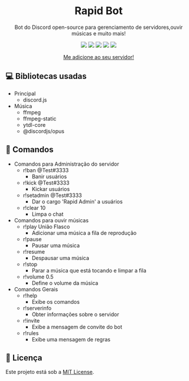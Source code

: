 <h1 align="center">Rapid Bot</h1>
<p align="center">Bot do Discord open-source para gerenciamento de servidores,ouvir músicas e muito mais!</p>
<p align="center">
    <img src="https://img.shields.io/discord/734435663713140836">
    <img src="https://img.shields.io/github/repo-size/ReddyyZ/Rapid">
    <img src="https://img.shields.io/github/issues/ReddyyZ/Rapid">
    <img src="https://img.shields.io/github/license/ReddyyZ/Rapid">
    <img src="https://img.shields.io/badge/node-14.2.0-green">
</p>
<p align="center">
    <a href="https://discord.com/oauth2/authorize?client_id=734154625845952694&permissions=8&scope=bot">Me adicione ao seu servidor!</a>
</p>

## :computer: Bibliotecas usadas
- Principal
    - discord.js
- Música
    - ffmpeg
    - ffmpeg-static
    - ytdl-core
    - @discordjs/opus

## :pencil: Comandos
- Comandos para Administração do servidor
    - r!ban @Test#3333
        - Banir usuários
    - r!kick @Test#3333
        - Kickar usuários
    - r!setadmin @Test#3333
        - Dar o cargo 'Rapid Admin' a usuários
    - r!clear 10
        - Limpa o chat
- Comandos para ouvir músicas
    - r!play União Flasco
        - Adicionar uma música a fila de reprodução
    - r!pause
        - Pausar uma música
    - r!resume
        - Despausar uma música
    - r!stop
        - Parar a música que está tocando e limpar a fila
    - r!volume 0.5
        - Define o volume da música
- Comandos Gerais
    - r!help
        - Exibe os comandos
    - r!serverinfo
        - Obter informações sobre o servidor
    - r!invite
        - Exibe a mensagem de convite do bot
    - r!rules
        - Exibe uma mensagem de regras
        
## :page_facing_up: Licença
Este projeto está sob a [MIT License](LICENSE).